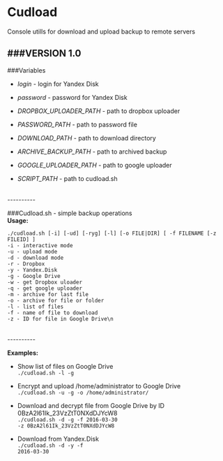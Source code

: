 # Cudload
Console utills for download and upload backup to remote servers

###VERSION
1.0
----------
###Variables
* *login*                   - login for Yandex Disk

* *password*                - password for Yandex Disk

* *DROPBOX_UPLOADER_PATH*   - path to dropbox uploader

* *PASSWORD_PATH*           - path to password file

* *DOWNLOAD_PATH*           - path to download directory

* *ARCHIVE_BACKUP_PATH*     - path to archived backup

* *GOOGLE_UPLOADER_PATH*    - path to google uploader

* *SCRIPT_PATH*             - path to cudload.sh


<br>
----------

###Cudload.sh - simple backup operations<br>
<b>Usage:</b>

  ```
  ./cudload.sh [-i] [-ud] [-ryg] [-l] [-o FILE|DIR] [ -f FILENAME [-z FILEID] ]
  -i - interactive mode
  -u - upload mode
  -d - download mode
  -r - Dropbox
  -y - Yandex.Disk
  -g - Google Drive
  -w - get Dropbox uloader
  -q - get google uploader
  -m - archive for last file
  -o - archive for file or folder
  -l - list of files
  -f - name of file to download
  -z - ID for file in Google Drive\n
  ```
<br>
----------

<b>Examples:</b><br>
     
* Show list of files on Google Drive<br>
  ```./cudload.sh -l -g```
       
* Encrypt and upload /home/administrator to Google Drive<br>
  <code>./cudload.sh -u -g -o /home/administrator/</code>
     
* Download and decrypt file from Google Drive by ID 0BzA2l61Ik_23VzZtT0NXdDJYcW8<br>
  <code>./cudload.sh -d -g -f 2016-03-30 -z 0BzA2l61Ik_23VzZtT0NXdDJYcW8</code>
       
* Download from Yandex.Disk<br>
  <code>./cudload.sh -d -y -f 2016-03-30</code>
